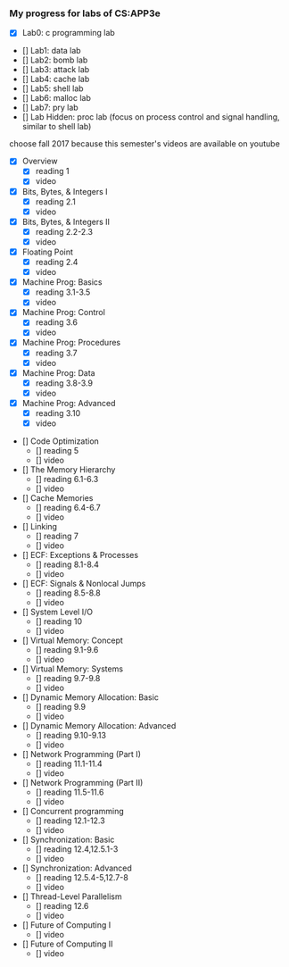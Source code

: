 ### My progress for labs of CS:APP3e

- [x] Lab0: c programming lab
- [] Lab1: data lab
- [] Lab2: bomb lab
- [] Lab3: attack lab
- [] Lab4: cache lab
- [] Lab5: shell lab
- [] Lab6: malloc lab
- [] Lab7: pry lab
- [] Lab Hidden: proc lab (focus on process control and signal handling, similar to shell lab)


choose fall 2017 because this semester's videos are available on youtube

- [x] Overview
  - [x] reading 1
  - [x] video
- [x] Bits, Bytes, & Integers I
  - [x] reading 2.1
  - [x] video
- [x] Bits, Bytes, & Integers II
  - [x] reading 2.2-2.3
  - [x] video
- [x] Floating Point
  - [x] reading 2.4
  - [x] video
- [x] Machine Prog: Basics
  - [x] reading 3.1-3.5
  - [x] video
- [x] Machine Prog: Control
  - [x] reading 3.6
  - [x] video
- [x] Machine Prog: Procedures
  - [x] reading 3.7
  - [x] video
- [x] Machine Prog: Data
  - [x] reading 3.8-3.9
  - [x] video
- [x] Machine Prog: Advanced
  - [x] reading 3.10
  - [x] video
- [] Code Optimization
  - [] reading 5
  - [] video
- [] The Memory Hierarchy
  - [] reading 6.1-6.3
  - [] video
- [] Cache Memories
  - [] reading 6.4-6.7
  - [] video
- [] Linking
  - [] reading 7
  - [] video
- [] ECF: Exceptions & Processes
  - [] reading 8.1-8.4
  - [] video
- [] ECF: Signals & Nonlocal Jumps
  - [] reading 8.5-8.8
  - [] video
- [] System Level I/O
  - [] reading 10
  - [] video
- [] Virtual Memory: Concept
  - [] reading 9.1-9.6
  - [] video
- [] Virtual Memory: Systems
  - [] reading 9.7-9.8
  - [] video
- [] Dynamic Memory Allocation: Basic
  - [] reading 9.9
  - [] video
- [] Dynamic Memory Allocation: Advanced
  - [] reading 9.10-9.13
  - [] video
- [] Network Programming (Part I)
  - [] reading 11.1-11.4
  - [] video
- [] Network Programming (Part II)
  - [] reading 11.5-11.6
  - [] video
- [] Concurrent programming
  - [] reading 12.1-12.3
  - [] video
- [] Synchronization: Basic
  - [] reading 12.4,12.5.1-3
  - [] video
- [] Synchronization: Advanced
  - [] reading 12.5.4-5,12.7-8
  - [] video
- [] Thread-Level Parallelism
  - [] reading 12.6
  - [] video
- [] Future of Computing I
  - [] video
- [] Future of Computing II
  - [] video
